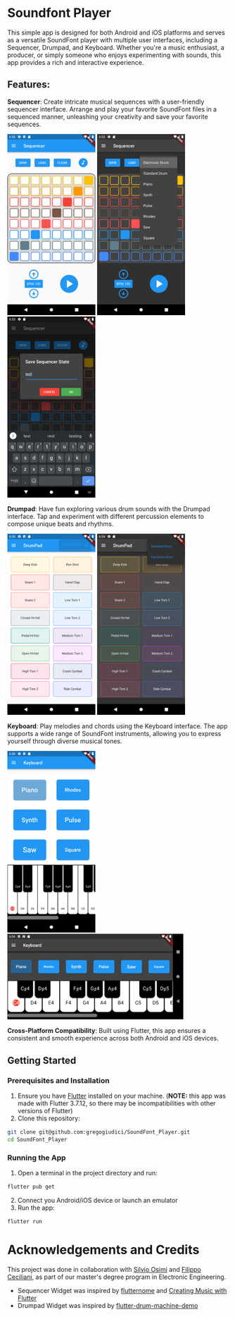 # Soundfont Player

This simple app is designed for both Android and iOS platforms and serves as a versatile SoundFont player with multiple user interfaces, including a Sequencer, Drumpad, and Keyboard. Whether you're a music enthusiast, a producer, or simply someone who enjoys experimenting with sounds, this app provides a rich and interactive experience.

## Features:
**Sequencer**: Create intricate musical sequences with a user-friendly sequencer interface. Arrange and play your favorite SoundFont files in a sequenced manner, unleashing your creativity and save your favorite sequences.
<p float="right">
  <img src="assets\img\sequencer_light.png" width="200" />
  <img src="assets\img\sequencer_3_dark.png" width="200" /> 
  <img src="assets\img\sequencer_2_dark.png" width="200" /> 
</p>

**Drumpad**: Have fun exploring various drum sounds with the Drumpad interface. Tap and experiment with different percussion elements to compose unique beats and rhythms.
<p float="right">
  <img src="assets\img\drumpad_light.png" width="200" />
  <img src="assets\img\drumpad_2_dark.png" width="200" />
</p>

**Keyboard**: Play melodies and chords using the Keyboard interface. The app supports a wide range of SoundFont instruments, allowing you to express yourself through diverse musical tones.
<p float="right">
  <img src="assets\img\keyboard_light.png" width="200" />
  <img src="assets\img\keyboard_dark.png" width="400" />
</p>

**Cross-Platform Compatibility**: Built using Flutter, this app ensures a consistent and smooth experience across both Android and iOS devices.

## Getting Started
### Prerequisites and Installation
1) Ensure you have [Flutter](https://flutter.dev/) installed on your machine. (**NOTE:** this app was made with Flutter 3.7.12, so there may be incompatibilities with other versions of Flutter)
2) Clone this repository:
```bash
git clone git@github.com:gregogiudici/SoundFont_Player.git
cd SoundFont_Player
```
### Running the App
1. Open a terminal in the project directory and run:
```bash
flutter pub get
```
2. Connect you Android/iOS device or launch an emulator
3. Run the app:
```bash
flutter run
```


# Acknowledgements and Credits
This project was done in collaboration with [Silvio Osimi](https://github.com/SilvioOS) and [Filippo Ceciliani](https://github.com/filunivpm), as part of our master's degree program in Electronic Engineering.
- Sequencer Widget was inspired by [flutternome](https://github.com/danpanaite/flutternome) and [Creating Music with Flutter](https://medium.com/flutter-community/creating-music-with-flutter-e6b5216a466b)
- Drumpad Widget was inspired by [flutter-drum-machine-demo](https://github.com/kenreilly/flutter-drum-machine-demo)
